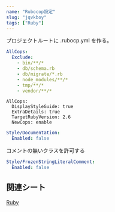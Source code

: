 ```yaml
---
name: "Rubocop設定"
slug: "jqvkboy"
tags: ["Ruby"]
---
```


プロジェクトルートに .rubocp.yml を作る。

```yaml
AllCops:
  Exclude:
    - bin/**/*
    - db/schema.rb
    - db/migrate/*.rb
    - node_modules/**/*
    - tmp/**/*
    - vendor/**/*
```

```
AllCops:
  DisplayStyleGuide: true
  ExtraDetails: true
  TargetRubyVersion: 2.6
  NewCops: enable
```

```yaml
Style/Documentation:
  Enabled: false
```

コメントの無いクラスを許可する

```yaml
Style/FrozenStringLiteralComment:
  Enabled: false
```


## 関連シート

[Ruby](https://hackersheet.com/rrombjd/sheets/ovxbnoj)

